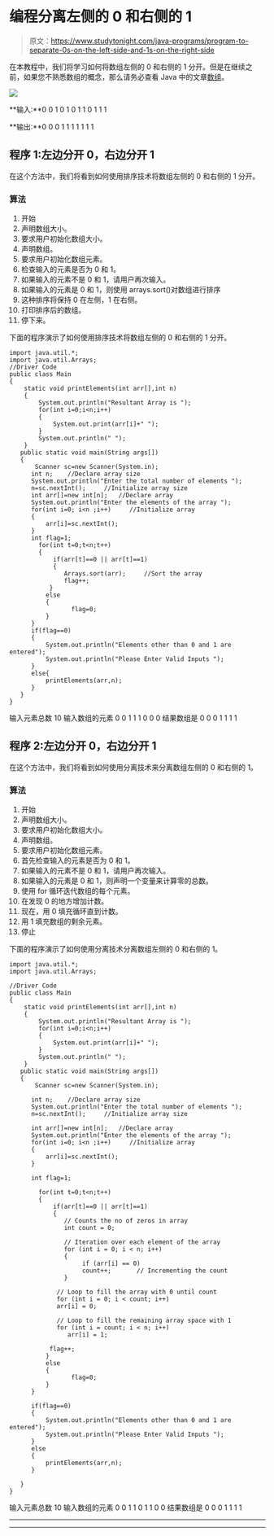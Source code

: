 # 编程分离左侧的 0 和右侧的 1

> 原文：<https://www.studytonight.com/java-programs/program-to-separate-0s-on-the-left-side-and-1s-on-the-right-side>

在本教程中，我们将学习如何将数组左侧的 0 和右侧的 1 分开。但是在继续之前，如果您不熟悉数组的概念，那么请务必查看 Java 中的文章[数组](https://www.studytonight.com/java/array.php)。

![](../Images/016e5cde80fdbb067046839435a202cd.png)

**输入:**0 0 1 0 1 0 1 1 0 1 1 1

**输出:**0 0 0 1 1 1 1 1 1 1

## 程序 1:左边分开 0，右边分开 1

在这个方法中，我们将看到如何使用排序技术将数组左侧的 0 和右侧的 1 分开。

### 算法

1.  开始
2.  声明数组大小。
3.  要求用户初始化数组大小。
4.  声明数组。
5.  要求用户初始化数组元素。
6.  检查输入的元素是否为 0 和 1。
7.  如果输入的元素不是 0 和 1，请用户再次输入。
8.  如果输入的元素是 0 和 1，则使用 arrays.sort()对数组进行排序
9.  这种排序将保持 0 在左侧，1 在右侧。
10.  打印排序后的数组。
11.  停下来。

下面的程序演示了如何使用排序技术将数组左侧的 0 和右侧的 1 分开。

```
import java.util.*;  
import java.util.Arrays; 
//Driver Code
public class Main  
{  
    static void printElements(int arr[],int n)
    {
        System.out.println("Resultant Array is ");
        for(int i=0;i<n;i++)
        {
            System.out.print(arr[i]+" ");
        }
        System.out.println(" ");
    }
   public static void main(String args[])   
   {  
       Scanner sc=new Scanner(System.in);
      int n;    //Declare array size
      System.out.println("Enter the total number of elements ");
      n=sc.nextInt();     //Initialize array size
      int arr[]=new int[n];   //Declare array
      System.out.println("Enter the elements of the array ");
      for(int i=0; i<n ;i++)     //Initialize array
      {
          arr[i]=sc.nextInt();
      }      
      int flag=1;      
        for(int t=0;t<n;t++)
        {
            if(arr[t]==0 || arr[t]==1)
            {
               Arrays.sort(arr);     //Sort the array
               flag++;
           }
          else
          {
                 flag=0;
          }
      }      
      if(flag==0)
      {
          System.out.println("Elements other than 0 and 1 are entered");
          System.out.println("Please Enter Valid Inputs ");
      }
      else{
          printElements(arr,n);
      }                 
   }
}
```

输入元素总数 10
输入数组的元素 0 0 1 1 1 0 0 0
结果数组是
0 0 0 1 1 1 1

## 程序 2:左边分开 0，右边分开 1

在这个方法中，我们将看到如何使用分离技术来分离数组左侧的 0 和右侧的 1。

### 算法

1.  开始
2.  声明数组大小。
3.  要求用户初始化数组大小。
4.  声明数组。
5.  要求用户初始化数组元素。
6.  首先检查输入的元素是否为 0 和 1。
7.  如果输入的元素不是 0 和 1，请用户再次输入。
8.  如果输入的元素是 0 和 1，则声明一个变量来计算零的总数。
9.  使用 for 循环迭代数组的每个元素。
10.  在发现 0 的地方增加计数。
11.  现在，用 0 填充循环直到计数。
12.  用 1 填充数组的剩余元素。
13.  停止

下面的程序演示了如何使用分离技术分离数组左侧的 0 和右侧的 1。

```
import java.util.*;  
import java.util.Arrays; 

//Driver Code
public class Main  
{  
    static void printElements(int arr[],int n)
    {
        System.out.println("Resultant Array is ");
        for(int i=0;i<n;i++)
        {
            System.out.print(arr[i]+" ");
        }
        System.out.println(" ");
    }
   public static void main(String args[])   
   {  
       Scanner sc=new Scanner(System.in);

      int n;    //Declare array size
      System.out.println("Enter the total number of elements ");
      n=sc.nextInt();     //Initialize array size

      int arr[]=new int[n];   //Declare array
      System.out.println("Enter the elements of the array ");
      for(int i=0; i<n ;i++)     //Initialize array
      {
          arr[i]=sc.nextInt();
      }

      int flag=1;

        for(int t=0;t<n;t++)
        {
            if(arr[t]==0 || arr[t]==1)
            {
               // Counts the no of zeros in array 
               int count = 0; 

               // Iteration over each element of the array 
               for (int i = 0; i < n; i++) 
               { 
                    if (arr[i] == 0) 
                    count++;       // Incrementing the count 
               } 

             // Loop to fill the array with 0 until count 
             for (int i = 0; i < count; i++) 
             arr[i] = 0; 

             // Loop to fill the remaining array space with 1 
             for (int i = count; i < n; i++) 
                arr[i] = 1; 

           flag++;
          }
          else
          {
                 flag=0;
          }
      }

      if(flag==0)
      {
          System.out.println("Elements other than 0 and 1 are entered");
          System.out.println("Please Enter Valid Inputs ");
      }
      else
      {
          printElements(arr,n);
      }

   }
}
```

输入元素总数 10
输入数组的元素 0 0 1 1 0 1 1 0 0
结果数组是
0 0 0 1 1 1 1

* * *

* * *
